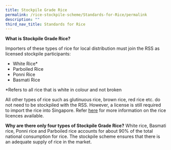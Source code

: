 ```yaml
---
title: Stockpile Grade Rice
permalink: /rice-stockpile-scheme/Standards-for-Rice/permalink
description: ""
third_nav_title: Standards for Rice
---
```

**What is Stockpile Grade Rice?**

Importers of these types of rice for local distribution must join the RSS as licensed stockpile participants:
- White Rice*
- Parboiled Rice 
- Ponni Rice 
- Basmati Rice 

*Refers to all rice that is white in colour and not broken 

All other types of rice such as glutinuous rice, brown rice, red rice etc. do not need to be stockpiled with the RSS. However, a license is still required to import the rice into Singapore.  Refer [here](-) for more information on the rice licences available.

**Why are there only four types of Stockpile Grade Rice?**
White rice, Basmati rice, Ponni rice and Parboiled rice accounts for about 90% of the total national consumption for rice. The stockpile scheme ensures that there is an adequate supply of rice in the market.